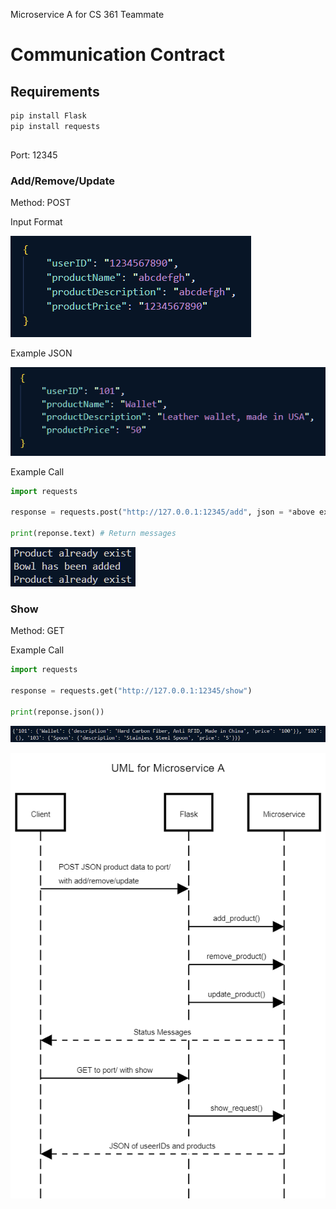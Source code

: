 Microservice A for CS 361 Teammate

# Communication Contract

## Requirements

```python
pip install Flask
pip install requests
```

##

Port: 12345

### **Add/Remove/Update**

Method: POST

Input Format

![Format for json](format.png)

Example JSON

![Example for format](formatExample.png)

Example Call

```python
import requests

response = requests.post("http://127.0.0.1:12345/add", json = *above example*)

print(reponse.text) # Return messages
```

![Messages from response.text](messages.png)

### **Show**

Method: GET

Example Call

```python
import requests

response = requests.get("http://127.0.0.1:12345/show")

print(reponse.json())
```

![JSON](JSON.png)

![UML sequence diagram](UML.png)